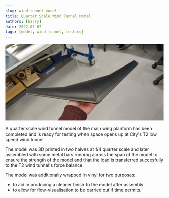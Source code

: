 ```yaml
---
slug: wind-tunnel-model
title: Quarter Scale Wind Tunnel Model 
authors: [harry]
date: 2022-03-07
tags: [model, wind tunnel, testing]
---
```


![Quarter Scale Model](./images/wind_tunnel_model.jpg)

A quarter scale wind tunnel model of the main wing planform has been completed and is ready for testing when space opens up at City's T2 low speed wind tunnel.

<!-- truncate -->

The model was 3D printed in two halves at 1/4 quarter scale and later assembled with some metal bars running across the span of the model to ensure the strength of the model and that the load is transferred succesfully to the T2 wind tunnel's force balance.

The model was additionally wrapped in vinyl for two purposes:
* to aid in producing a cleaner finish to the model after assembly
* to allow for flow-visualisation to be carried out if time permits.
